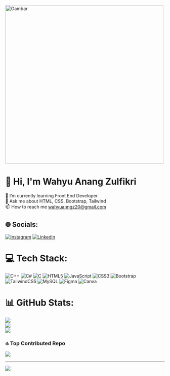 <img src="https://i.pinimg.com/originals/31/97/b8/3197b8ba55563b0747921bbeb851c838.gif" alt="Gambar" width="500"/>


# 💫 Hi, I'm Wahyu Anang Zulfikri

🌱 I’m currently learning Front End Developer<br>💬 Ask me about HTML, CSS, Bootstrap, Tailwind<br>📫 How to reach me wahyuanngz20@gmail.com


## 🌐 Socials:
[![Instagram](https://img.shields.io/badge/Instagram-%23E4405F.svg?logo=Instagram&logoColor=white)](https://instagram.com/whyuanang__) [![LinkedIn](https://img.shields.io/badge/LinkedIn-%230077B5.svg?logo=linkedin&logoColor=white)](https://linkedin.com/in/wahyu-anang-zulfikri-07002829a/) 

# 💻 Tech Stack:
![C++](https://img.shields.io/badge/c++-%2300599C.svg?style=for-the-badge&logo=c%2B%2B&logoColor=white) ![C#](https://img.shields.io/badge/c%23-%23239120.svg?style=for-the-badge&logo=c-sharp&logoColor=white) ![C](https://img.shields.io/badge/c-%2300599C.svg?style=for-the-badge&logo=c&logoColor=white) ![HTML5](https://img.shields.io/badge/html5-%23E34F26.svg?style=for-the-badge&logo=html5&logoColor=white) ![JavaScript](https://img.shields.io/badge/javascript-%23323330.svg?style=for-the-badge&logo=javascript&logoColor=%23F7DF1E) ![CSS3](https://img.shields.io/badge/css3-%231572B6.svg?style=for-the-badge&logo=css3&logoColor=white) ![Bootstrap](https://img.shields.io/badge/bootstrap-%238511FA.svg?style=for-the-badge&logo=bootstrap&logoColor=white) ![TailwindCSS](https://img.shields.io/badge/tailwindcss-%2338B2AC.svg?style=for-the-badge&logo=tailwind-css&logoColor=white) ![MySQL](https://img.shields.io/badge/mysql-%2300000f.svg?style=for-the-badge&logo=mysql&logoColor=white) ![Figma](https://img.shields.io/badge/figma-%23F24E1E.svg?style=for-the-badge&logo=figma&logoColor=white) ![Canva](https://img.shields.io/badge/Canva-%2300C4CC.svg?style=for-the-badge&logo=Canva&logoColor=white)
# 📊 GitHub Stats:
![](https://github-readme-stats.vercel.app/api?username=wahyuanang&theme=midnight-purple&hide_border=true&include_all_commits=false&count_private=false)<br/>
![](https://github-readme-streak-stats.herokuapp.com/?user=wahyuanang&theme=midnight-purple&hide_border=true)<br/>
![](https://github-readme-stats.vercel.app/api/top-langs/?username=wahyuanang&theme=midnight-purple&hide_border=true&include_all_commits=false&count_private=false&layout=compact)

### 🔝 Top Contributed Repo
![](https://github-contributor-stats.vercel.app/api?username=wahyuanang&limit=5&theme=dark&combine_all_yearly_contributions=true)

---
[![](https://visitcount.itsvg.in/api?id=wahyuanang&icon=0&color=0)](https://visitcount.itsvg.in)

<!-- Proudly created with GPRM ( https://gprm.itsvg.in ) -->
